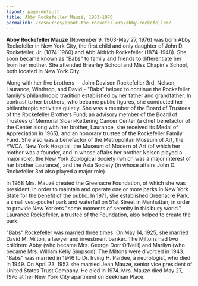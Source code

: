 ```yaml
---
layout: page-default
title: Abby Rockefeller Mauzé, 1903-1976
permalink: /resources/about-the-rockefellers/abby-rockefeller/
---
```


**Abby Rockefeller Mauzé** (November 9, 1903-May 27, 1976) was born Abby Rockefeller in New York City, the first child and only daughter of John D. Rockefeller, Jr. (1874-1960) and Abb Aldrich Rockefeller (1874-1948). She soon became known as "Babs" to family and friends to differentiate her from her mother. She attended Brearley School and Miss Chapin's School, both located in New York City.  

Along with her five brothers -- John Davison Rockefeller 3rd, Nelson, Laurance, Winthrop, and David - "Babs" helped to continue the Rockefeller family's philanthropic tradition established by her father and grandfather. In contrast to her brothers, who became public figures, she conducted her philanthropic activities quietly. She was a member of the Board of Trustees of the Rockefeller Brothers Fund; an advisory member of the Board of Trustees of Memorial Sloan-Kettering Cancer Center (a chief benefactor of the Center along with her brother, Laurance, she received its Medal of Appreciation in 1965); and an honorary trustee of the Rockefeller Family Fund. She also was a benefactor of the Metropolitan Museum of Art, the YWCA, New York Hospital, the Museum of Modern of Art (of which her mother was a founder, and in whose affairs her brother Nelson played a major role), the New York Zoological Society (which was a major interest of her brother Laurance), and the Asia Society (in whose affairs John D. Rockefeller 3rd also played a major role).  

In 1968 Mrs. Mauzé created the Greenacre Foundation, of which she was president, in order to maintain and operate one or more parks in New York State for the benefit of the public. In 1971, she established Greenacre Park, a small vest-pocket park and waterfall on 51st Street in Manhattan, in order to provide New Yorkers "some moments of serenity in this busy world." Laurance Rockefeller, a trustee of the Foundation, also helped to create the park.  

"Babs" Rockefeller was married three times. On May 14, 1925, she married David M. Milton, a lawyer and investment banker. The Miltons had two children: Abby (who became Mrs. George Dorr O'Neill) and Marilyn (who became Mrs. William Kelly Simpson). The Miltons were divorced in 1943\. "Babs" was married in 1946 to Dr. Irving H. Pardee, a neurologist, who died in 1949\. On April 23, 1953 she married Jean Mauzé, senior vice president of United States Trust Company. He died in 1974\. Mrs. Mauzé died May 27, 1976 at her New York City apartment on Beekman Place.
